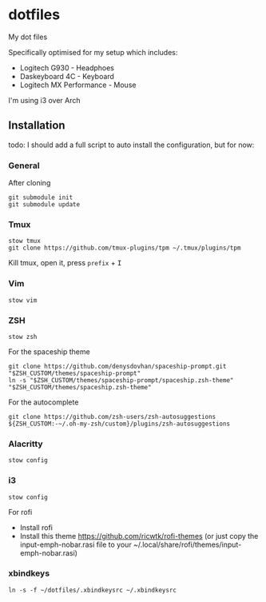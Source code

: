 # dotfiles
My dot files

Specifically optimised for my setup which includes:

* Logitech G930 - Headphoes 
* Daskeyboard 4C - Keyboard
* Logitech MX Performance - Mouse

I'm using i3 over Arch

## Installation
todo: I should add a full script to auto install the configuration, but for now:

### General
After cloning
```
git submodule init
git submodule update
```

### Tmux
```
stow tmux
git clone https://github.com/tmux-plugins/tpm ~/.tmux/plugins/tpm
```
Kill tmux, open it, press `prefix` + <kbd>I</kbd> 

### Vim
```
stow vim
```

### ZSH
```
stow zsh
```
For the spaceship theme
```
git clone https://github.com/denysdovhan/spaceship-prompt.git "$ZSH_CUSTOM/themes/spaceship-prompt"
ln -s "$ZSH_CUSTOM/themes/spaceship-prompt/spaceship.zsh-theme" "$ZSH_CUSTOM/themes/spaceship.zsh-theme"
```
For the autocomplete
```
git clone https://github.com/zsh-users/zsh-autosuggestions ${ZSH_CUSTOM:-~/.oh-my-zsh/custom}/plugins/zsh-autosuggestions
```

### Alacritty
```
stow config
```

### i3
```
stow config
```
For rofi
* Install rofi
* Install this theme https://github.com/ricwtk/rofi-themes (or just copy the input-emph-nobar.rasi file to your ~/.local/share/rofi/themes/input-emph-nobar.rasi)

### xbindkeys
```
ln -s -f ~/dotfiles/.xbindkeysrc ~/.xbindkeysrc
```
